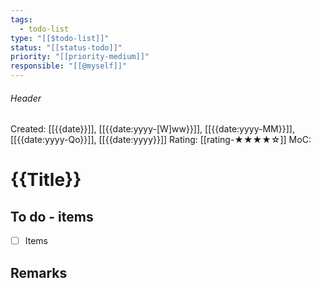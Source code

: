 ```yaml
---
tags:
  - todo-list
type: "[[$todo-list]]"
status: "[[status-todo]]"
priority: "[[priority-medium]]"
responsible: "[[@myself]]"
---
```

###### Header
Created: [[{{date}}]], [[{{date:yyyy-[W]ww}}]], [[{{date:yyyy-MM}}]], [[{{date:yyyy-Qo}}]], [[{{date:yyyy}}]]
Rating: [[rating-★★★★☆]]
MoC: 
# {{Title}}

## To do - items

- [ ] Items

## Remarks